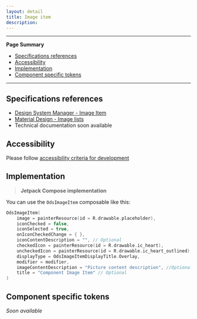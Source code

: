 ```yaml
---
layout: detail
title: Image item
description:
---
```


---

**Page Summary**

* [Specifications references](#specifications-references)
* [Accessibility](#accessibility)
* [Implementation](#implementation)
* [Component specific tokens](#component-specific-tokens)

---

## Specifications references

- [Design System Manager - Image Item](https://system.design.orange.com/0c1af118d/p/49434d-image-item)
- [Material Design - Image lists](https://m2.material.io/components/image-lists)
- Technical documentation soon available

## Accessibility

Please follow [accessibility criteria for development](https://a11y-guidelines.orange.com/en/mobile/android/development/)

## Implementation

> **Jetpack Compose implementation**

You can use the `OdsImageItem` composable like this:

```kotlin
OdsImageItem(
    image = painterResource(id = R.drawable.placeholder),
    iconChecked = false,
    iconSelected = true,
    onIconCheckedChange = { },
    iconContentDescription = "", // Optional
    checkedIcon = painterResource(id = R.drawable.ic_heart),
    uncheckedIcon = painterResource(id = R.drawable.ic_heart_outlined),
    displayType = OdsImageItemDisplayTitle.Overlay,
    modifier = modifier,
    imageContentDescription = "Picture content description", //Optional
    title = "Component Image Item" // Optional 
)
```

## Component specific tokens

_Soon available_
